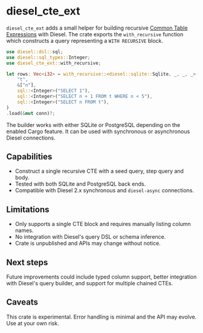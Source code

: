 # diesel_cte_ext

`diesel_cte_ext` adds a small helper for building recursive [Common Table Expressions](https://www.postgresql.org/docs/current/queries-with.html#QUERIES-WITH-RECURSIVE) with Diesel. The crate exports the `with_recursive` function which constructs a query representing a `WITH RECURSIVE` block.

```rust
use diesel::dsl::sql;
use diesel::sql_types::Integer;
use diesel_cte_ext::with_recursive;

let rows: Vec<i32> = with_recursive::<diesel::sqlite::Sqlite, _, _, _>(
    "t",
    &["n"],
    sql::<Integer>("SELECT 1"),
    sql::<Integer>("SELECT n + 1 FROM t WHERE n < 5"),
    sql::<Integer>("SELECT n FROM t"),
)
.load(&mut conn)?;
```

The builder works with either SQLite or PostgreSQL depending on the enabled Cargo feature. It can be used with synchronous or asynchronous Diesel connections.

## Capabilities

* Construct a single recursive CTE with a seed query, step query and body.
* Tested with both SQLite and PostgreSQL back ends.
* Compatible with Diesel 2.x synchronous and `diesel-async` connections.

## Limitations

* Only supports a single CTE block and requires manually listing column names.
* No integration with Diesel's query DSL or schema inference.
* Crate is unpublished and APIs may change without notice.

## Next steps

Future improvements could include typed column support, better integration with Diesel's query builder, and support for multiple chained CTEs.

## Caveats

This crate is experimental. Error handling is minimal and the API may evolve. Use at your own risk.
